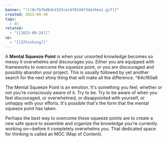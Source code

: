 ```yaml
---
banner: "![[0c7b7bd6de1525cecb762d4f3de34ea1.gif]]"
created: 2023-09-30
tags:
  - 0🌲
related:
  - "[[2023-09-24]]"
up:
  - "[[§Thinking]]"
---
```





A **Mental Squeeze Point** is when your unsorted knowledge becomes so messy it overwhelms and discourages you. Either you are equipped with frameworks to overcome the squeeze point, or you are discouraged and possibly abandon your project. This is usually followed by yet another search for the next shiny thing that will make all the difference. ^64cf60a6

The Mental Squeeze Point is an emotion. It's something you feel, whether or not you're consciously aware of it. Try to be. Try to be aware of when you feel discouraged, or overwhelmed, or disappointed with yourself, or unhappy with your efforts. It's possible that's the form that the mental squeeze point has taken.

Perhaps the best way to overcome these squeeze points are to create a new safe space to assemble and organize the knowledge you're currently working on—before it completely overwhelms you. That dedicated space for thinking is called an MOC (Map of Content).